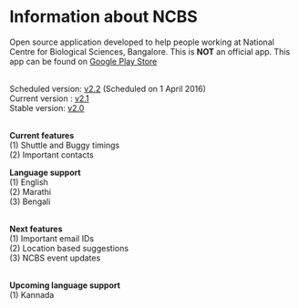 # Information about NCBS

Open source application developed to help people working at National Centre for Biological Sciences, Bangalore. This is <b>NOT</b> an official app. This app can be found on <a href= "https://play.google.com/store/apps/details?id=com.rohitsuratekar.NCBSinfo">Google Play Store</a><br></br>

Scheduled version: <a href = https://github.com/NCBSinfo/NCBSinfo/commit/18e07a413431abf240f18050f066a93b70b210db>v2.2</a> (Scheduled on 1 April 2016)</br>
Current version : <a href = https://github.com/NCBSinfo/NCBSinfo/commit/d21b260af667e93d1db1bc9d479045e8a0f8320e>v2.1</a></br>
Stable version: <a href = https://github.com/NCBSinfo/NCBSinfo/releases/tag/version2.0> v2.0 </a></br></br>

<b>Current features</b> </br>
(1) Shuttle and Buggy timings </br>
(2) Important contacts </br>

<b>Language support</b></br>
(1) English</br>
(2) Marathi </br>
(3) Bengali </br></br>

<b>Next features </b></br>
(1) Important email IDs</br>
(2) Location based suggestions </br>
(3) NCBS event updates</br></br>

<b>Upcoming language support</b></br>
(1) Kannada </br>
